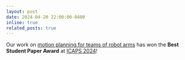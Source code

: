 ```yaml
---
layout: post
date: 2024-04-20 22:00:00-0400
inline: true
related_posts: true
---
```


Our work on [motion planning for teams of robot arms](https://x-cbs.github.io/) has won the **Best Student Paper Award** at [ICAPS 2024](https://icaps24.icaps-conference.org)!


[//]: # (with [Yorai Shaoul]&#40;https://yoraish.com&#41;.)
